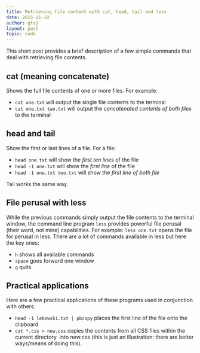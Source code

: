 ```yaml
---
title: Retrieving file content with cat, head, tail and less
date: 2015-11-18
author: gtvj
layout: post
topic: code
---
```


This short post provides a brief description of a few simple commands that deal with retrieving file contents.

## cat (meaning concatenate)

Shows the full file contents of one or more files. For example:

  * `cat one.txt` will output the single file contents to the terminal
  * `cat one.txt two.txt` will output the _concatenated contents of both files_ to the terminal

## head and tail

Show the first or last lines of a file. For a file:

  * `head one.txt` will show the _first ten lines_ of the file
  * `head -1 one.txt` will show the _first line_ of the file
  * `head -1 one.txt two.txt` will show the _first line of both file_

Tail works the same way.

## File perusal with less

While the previous commands simply output the file contents to the terminal window, the command line program `less` provides powerful file perusal (their word, not mine) capabilities. For example: `less one.txt` opens the file for perusal in less. There are a lot of commands available in less but here the key ones:

  * `h` shows all available commands
  * `space` goes forward one window
  * `q` quits

## Practical applications

Here are a few practical applications of these programs used in conjunction with others.

  * `head -1 lebowski.txt | pbcopy` places the first line of the file onto the clipboard
  * `cat *.css > new.css` copies the contents from all CSS files within the current directory  into new.css (this is just an illustration: there are better ways/means of doing this).